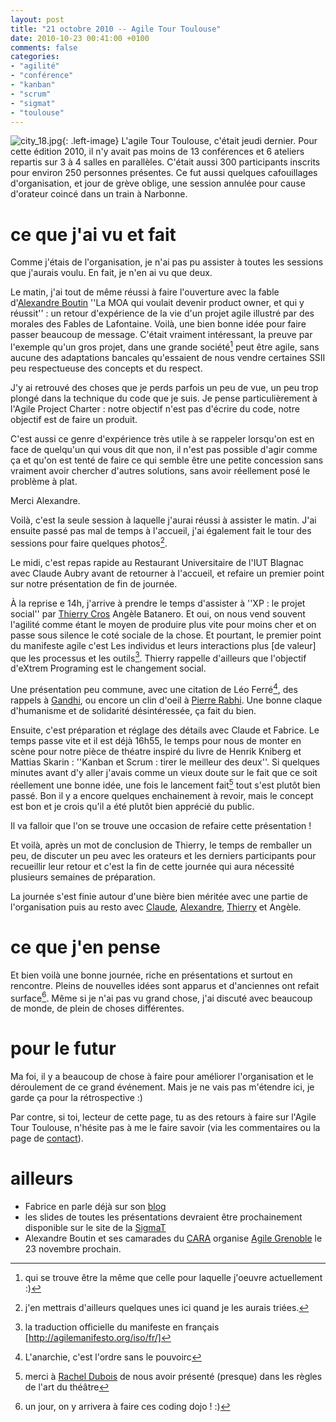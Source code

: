 ```yaml
---
layout: post
title: "21 octobre 2010 -- Agile Tour Toulouse"
date: 2010-10-23 00:41:00 +0100
comments: false
categories: 
- "agilité"
- "conférence"
- "kanban"
- "scrum"
- "sigmat"
- "toulouse"
---
```

![city_18.jpg](https://blog.crafting-labs.fr/images/logo/.city_18_s.jpg){: .left-image}
 L'agile Tour Toulouse, c'était jeudi dernier. Pour cette édition 2010, il n'y avait pas moins de 13 conférences et 6 ateliers repartis sur 3 à 4 salles en parallèles. C'était aussi 300 participants inscrits pour environ 250 personnes présentes.
Ce fut aussi quelques cafouillages d'organisation, et jour de grève oblige, une session annulée pour cause d'orateur coincé dans un train à Narbonne.


# ce que j'ai vu et fait
Comme j'étais de l'organisation, je n'ai pas pu assister à toutes les sessions que j'aurais voulu. En fait, je n'en ai vu que deux.

Le matin, j'ai tout de même réussi à faire l'ouverture avec la fable d'[Alexandre Boutin](http://www.agilex.fr/) ''La MOA qui voulait devenir product owner, et qui y réussit'' : un retour d'expérience de la vie d'un projet agile illustré par des morales des Fables de Lafontaine.
Voilà, une bien bonne idée pour faire passer beaucoup de message. C'était vraiment intéressant, la preuve par l'exemple qu'un gros projet, dans une grande société[^1] peut être agile, sans aucune des adaptations bancales  qu'essaient de nous vendre certaines SSII peu respectueuse des concepts et du respect.

J'y ai retrouvé des choses que je perds parfois un peu de vue, un peu trop plongé dans la technique du code que je suis. Je pense particulièrement à l'Agile Project Charter : notre objectif n'est pas d'écrire du code, notre objectif est de faire un produit.

C'est aussi ce genre d'expérience très utile à se rappeler lorsqu'on est en face de quelqu'un qui vous dit que non, il n'est pas possible d'agir comme ça  et qu'on est tenté de faire ce qui semble être une petite concession sans vraiment avoir chercher d'autres solutions, sans avoir réellement posé le problème à plat.

Merci Alexandre.

Voilà, c'est la seule session à laquelle j'aurai réussi à assister le matin. J'ai ensuite passé pas mal de temps à l'accueil, j'ai également fait le tour des sessions pour faire quelques photos[^2].

Le midi, c'est repas rapide au Restaurant Universitaire de l'IUT Blagnac avec Claude Aubry avant de retourner à l'accueil, et refaire un premier point sur notre présentation de fin de journée.

À la reprise e 14h, j'arrive à prendre le temps d'assister à ''XP : le projet social'' par [Thierry Cros](http://etreagile.thierrycros.net/home/index.php) Angèle Batanero. Et oui, on nous vend souvent l'agilité comme étant le moyen de produire plus vite pour moins cher et on passe sous silence le coté sociale de la chose. Et pourtant, le premier point du manifeste agile c'est Les individus et leurs interactions plus [de valeur] que les processus et les outils[^3]. Thierry rappelle d'ailleurs que l'objectif d'eXtrem Programing est le changement social.

Une présentation peu commune, avec une citation de Léo Ferré[^4], des rappels à [Gandhi](http://fr.wikipedia.org/wiki/Ghandi), ou encore un clin d'oeil à [Pierre Rabhi](http://www.pierrerabhi.org/blog/index.php/). Une bonne claque d'humanisme et de solidarité désintéressée, ça fait du bien.

Ensuite, c'est préparation et réglage des détails avec Claude et Fabrice. Le temps passe vite et il est déjà 16h55, le temps pour nous de monter en scène pour notre pièce de théatre inspiré du livre de Henrik Kniberg et Mattias Skarin : ''Kanban et Scrum : tirer le meilleur des deux''.
Si quelques minutes avant d'y aller j'avais comme un vieux doute sur le fait que ce soit réellement une bonne idée, une fois le lancement fait[^5] tout s'est plutôt bien passé. Bon il y a encore quelques enchainement à revoir, mais le concept est bon et je crois qu'il a été plutôt bien apprécié du public.

Il va falloir que l'on se trouve une occasion de refaire cette présentation !

Et voilà, après un mot de conclusion de Thierry, le temps de remballer un peu, de discuter un peu avec les orateurs et les derniers participants pour recueillir leur retour et c'est la fin de cette journée qui aura nécessité plusieurs semaines de préparation.

La journée s'est finie autour d'une bière bien méritée avec une partie de l'organisation puis au resto avec [Claude](http://www.aubryconseil.com), [Alexandre](http://www.agilex.fr), [Thierry](http://etreagile.thierrycros.net/home/index.php) et Angèle.

# ce que j'en pense
Et bien voilà une bonne journée, riche en présentations et surtout en rencontre. Pleins de nouvelles idées sont apparus et d'anciennes ont refait surface[^6].
Même si je n'ai pas vu grand chose, j'ai discuté avec beaucoup de monde, de plein de choses différentes.


# pour le futur
Ma foi, il y a beaucoup de chose à faire pour améliorer l'organisation et le déroulement de ce grand événement. Mais je ne vais pas m'étendre ici, je garde ça pour la rétrospective :)

Par contre, si toi, lecteur de cette page, tu as des retours à faire sur l'Agile Tour Toulouse, n'hésite pas à me le faire savoir (via les commentaires ou la page de [contact](http://antoine.vernois.net/?contact)).


# ailleurs
* Fabrice en parle déjà sur son [blog](http://www.fabrice-aimetti.fr/index.php)
* les slides de toutes les présentations devraient être prochainement disponible sur le site de la [SigmaT](http://www.sigmat.fr)
* Alexandre Boutin et ses camarades du [CARA](http://clubagile.org/) organise [Agile Grenoble](http://agile-grenoble.org/) le 23 novembre prochain.


[^1]: qui se trouve être la même que celle pour laquelle j'oeuvre actuellement :)
[^2]: j'en mettrais d'ailleurs quelques unes ici quand je les aurais triées.
[^3]: la traduction officielle du manifeste en français [http://agilemanifesto.org/iso/fr/] 
[^4]: L'anarchie, c'est l'ordre sans le pouvoirc
[^5]: merci à [Rachel Dubois](http://www.racheldubois.fr/) de nous avoir présenté (presque) dans les règles de l'art du théâtre
[^6]: un jour, on y arrivera à faire ces coding dojo ! :)
